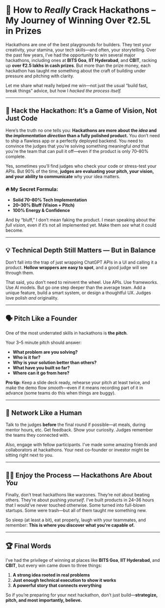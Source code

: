 # 🧠 How to *Really* Crack Hackathons – My Journey of Winning Over ₹2.5L in Prizes

Hackathons are one of the best playgrounds for builders. They test your creativity, your stamina, your tech skills—and often, your storytelling. Over the past few years, I’ve had the opportunity to win several major hackathons, including ones at **BITS Goa**, **IIT Hyderabad**, and **CBIT**, racking up **over ₹2.5 lakhs in cash prizes**. But more than the prize money, each hackathon has taught me something about the craft of building under pressure and pitching with clarity.

Let me share what really helped me win—not just the usual “build fast, break things” advice, but how I *hacked the process itself.*

---

## 🧩 Hack the Hackathon: It’s a Game of Vision, Not Just Code

Here’s the truth no one tells you: **Hackathons are more about the *idea* and the *implementation direction* than a fully polished product.** You don’t need to ship a flawless app or a perfectly deployed backend. You need to convince the judges that you’re solving something meaningful *and* that you're the team that can pull it off—even if the product is only 70–80% complete.

Yes, sometimes you’ll find judges who check your code or stress-test your APIs. But 90% of the time, **judges are evaluating your pitch, your vision, and your ability to communicate** why your idea matters.

### 🔥 My Secret Formula:

* **Solid 70–80% Tech Implementation**
* **20–30% Bluff (Vision + Pitch)**
* **100% Energy & Confidence**

And by “bluff,” I don’t mean faking the product. I mean speaking about the *full vision*, even if it’s not all implemented yet. Make them *see* what it could become.

---

## 💡 Technical Depth Still Matters — But in Balance

Don’t fall into the trap of just wrapping ChatGPT APIs in a UI and calling it a product. **Hollow wrappers are easy to spot**, and a good judge will see through them.

That said, you don’t need to reinvent the wheel. Use APIs. Use frameworks. Use AI models. But go one step deeper than the average team. Add a unique feature, build a smart system, or design a thoughtful UX. Judges love polish *and* originality.

---

## 🗣️ Pitch Like a Founder

One of the most underrated skills in hackathons is **the pitch**.

Your 3–5 minute pitch should answer:

* **What problem are you solving?**
* **Who is it for?**
* **Why is your solution better than others?**
* **What have you built so far?**
* **Where can it go from here?**

**Pro tip:** Keep a slide deck ready, rehearse your pitch at least twice, and make the demo flow *smooth*—even if it means recording part of it in advance (some teams do this when things are buggy).

---

## 🤝 Network Like a Human

Talk to the judges **before** the final round if possible—at meals, during mentor hours, etc. Get feedback. Show your curiosity. Judges remember the teams they connected with.

Also, engage with fellow participants. I’ve made some amazing friends and collaborators at hackathons. Your next co-founder or investor might be sitting right next to you.

---

## 🧘‍♂️ Enjoy the Process — Hackathons Are About *You*

Finally, don’t treat hackathons like warzones. They’re *not* about beating others. They’re about pushing *yourself*. I’ve built products in 24–36 hours that I would’ve never touched otherwise. Some turned into full-blown startups. Some were trash—but all of them taught me something new.

So sleep (at least a bit), eat properly, laugh with your teammates, and remember: **This is where you discover what you're capable of.**

---

## 🏆 Final Words

I’ve had the privilege of winning at places like **BITS Goa**, **IIT Hyderabad**, and **CBIT**, but every win came down to three things:

1. **A strong idea rooted in real problems**
2. **Just enough technical execution to show it works**
3. **A powerful story that connects everything**

So if you’re preparing for your next hackathon, don’t just build—**strategize, pitch, and most importantly, believe.**
